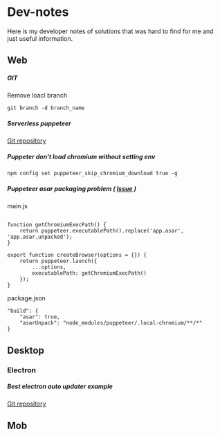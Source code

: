# Dev-notes
Here is my developer notes of solutions that was hard to find for me and just useful information.

## Web

##### GIT
Remove loacl branch
```
git branch -d branch_name
```


##### Serverless puppeteer
[Git repository](https://github.com/serverless/examples/tree/master/aws-node-puppeteer)

##### Puppeter don't load chromium without setting env
```
npm config set puppeteer_skip_chromium_download true -g
``` 

##### Puppeteer asar packaging problem ( [Issue](https://github.com/puppeteer/puppeteer/issues/2134) ) 

main.js
```

function getChromiumExecPath() {
    return puppeteer.executablePath().replace('app.asar', 'app.asar.unpacked');
}

export function createBrowser(options = {}) {
    return puppeteer.launch({
        ...options,
        executablePath: getChromiumExecPath()
    });
}

```

package.json
```
"build": {
    "asar": true,
    "asarUnpack": "node_modules/puppeteer/.local-chromium/**/*"
}
```

## Desktop

### Electron

##### Best electron auto updater example
[Git repository](https://github.com/iffy/electron-updater-example)


## Mob
